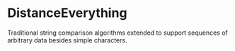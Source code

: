 # DistanceEverything
Traditional string comparison algorithms extended to support sequences of arbitrary data besides simple characters.
